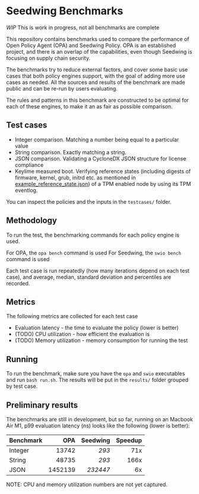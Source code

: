 # Seedwing Benchmarks

*WIP* This is work in progress, not all benchmarks are complete

This repository contains benchmarks used to compare the performance of Open Policy Agent (OPA) and Seedwing Policy. OPA is an established project, and there is an overlap of the capabilities, even though Seedwing is focusing on supply chain security.

The benchmarks try to reduce external factors, and cover some basic use cases that both policy engines support, with the goal of adding more use cases as needed. All the sources and results of the benchmark are made public and can be re-run by users evaluating.

The rules and patterns in this benchmark are constructed to be optimal for each of these engines, to make it an as fair as possible comparison.

## Test cases

* Integer comparison. Matching a number being equal to a particular value
* String comparison. Exactly matching a string.
* JSON comparison. Validating a CycloneDX JSON structure for license compliance
* Keylime measured boot. Verifying reference states (including digests of firmware, kernel, grub, initrd etc. as mentioned in [example\_reference\_state.json](https://github.com/keylime/keylime/blob/master/keylime/elchecking/example_reference_state.json)) of a TPM enabled node by using its TPM eventlog.

You can inspect the policies and the inputs in the `testcases/` folder.

## Methodology

To run the test, the benchmarking commands for each policy engine is used.

For OPA, the `opa bench` command is used
For Seedwing, the `swio bench` command is used

Each test case is run repeatedly (how many iterations depend on each test case), and average, median, standard deviation and percentiles are recorded.

## Metrics

The following metrics are collected for each test case

* Evaluation latency - the time to evaluate the policy (lower is better)
* (TODO) CPU utilization - how efficient the evaluation is
* (TODO) Memory utilization - memory consumption for running the test

## Running

To run the benchmark, make sure you have the `opa` and `swio` executables and run `bash run.sh`. The results will be put in the `results/` folder grouped by test case.

## Preliminary results

The benchmarks are still in development, but so far, running on an Macbook Air M1, p99 evaluation latency (ns) looks like the following (lower is better):

| Benchmark |     OPA | Seedwing | Speedup |
| :---      |    ---: |     ---: |    ---: |
| Integer   |   13742 |    *293* |     71x |
| String    |   48735 |    *293* |    166x |
| JSON      | 1452139 | *232447* |      6x |

NOTE: CPU and memory utilization numbers are not yet captured. 
